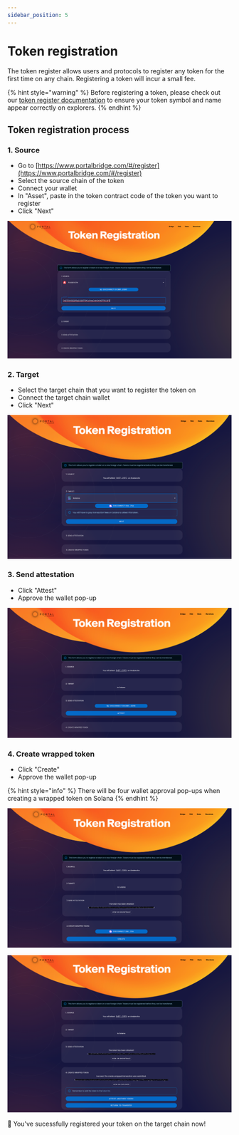 ```yaml
---
sidebar_position: 5
---
```

# Token registration

The token register allows users and protocols to register any token for the first time on any chain. Registering a token will incur a small fee.&#x20;

{% hint style="warning" %}
Before registering a token, please check out our [token register documentation](./) to ensure your token symbol and name appear correctly on explorers.
{% endhint %}

## Token registration process

### 1. Source

* Go to [https://www.portalbridge.com/#/register](https://www.portalbridge.com/#/register)
* Select the source chain of the token&#x20;
* Connect your wallet
* In "Asset", paste in the token contract code of the token you want to register
* Click "Next"

![](<../../static/img/Screen Shot 2022-05-19 at 5.09.04 pm.png>)

### 2. Target

* Select the target chain that you want to register the token on&#x20;
* Connect the target chain wallet
* Click "Next"&#x20;

![](<../../static/img/Screen Shot 2022-05-19 at 5.13.52 pm.png>)

### 3. Send attestation&#x20;

* Click "Attest"
* Approve the wallet pop-up

![](<../../static/img/Screen Shot 2022-05-19 at 5.15.07 pm.png>)

### 4. Create wrapped token

* Click "Create"&#x20;
* Approve the wallet pop-up

{% hint style="info" %}
There will be four wallet approval pop-ups when creating a wrapped token on Solana
{% endhint %}

![](<../../static/img/Screen Shot 2022-05-19 at 5.17.30 pm.png>)

![](<../../static/img/Screen Shot 2022-05-19 at 5.20.59 pm.png>)

🎉 You've sucessfully registered your token on the target chain now!&#x20;
